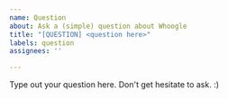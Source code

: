 ```yaml
---
name: Question
about: Ask a (simple) question about Whoogle
title: "[QUESTION] <question here>"
labels: question
assignees: ''

---
```


Type out your question here. Don't get hesitate to ask. :)